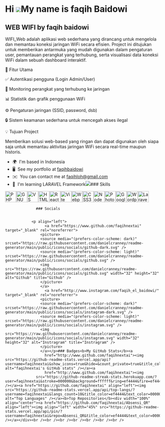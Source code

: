 Hi ![](https://user-images.githubusercontent.com/18350557/176309783-0785949b-9127-417c-8b55-ab5a4333674e.gif)My name is faqih Baidowi
=====================================================================================================================================

WEB WIFI by faqih baidowi
-------------------------

WIFI\_Web adalah aplikasi web sederhana yang dirancang untuk mengelola dan memantau koneksi jaringan WiFi secara efisien. Project ini ditujukan untuk memberikan antarmuka yang mudah digunakan dalam pengaturan user, pemantauan perangkat yang terhubung, serta visualisasi data koneksi WiFi dalam sebuah dashboard interaktif.

🔧 Fitur Utama

✅ Autentikasi pengguna (Login Admin/User)

📶 Monitoring perangkat yang terhubung ke jaringan

📊 Statistik dan grafik penggunaan WiFi

⚙️ Pengaturan jaringan (SSID, password, dsb)

🔒 Sistem keamanan sederhana untuk mencegah akses ilegal

💡 Tujuan Project

Memberikan solusi web-based yang ringan dan dapat digunakan oleh siapa saja untuk memantau aktivitas jaringan WiFi secara real-time maupun historis.

*   🌍  I'm based in Indonesia
*   🖥️  See my portfolio at [faqihbaidowi](http://www.instagram.com/faqih_el_baidowi/)
*   ✉️  You can contact me at [faqihloh@gmail.com](mailto:faqihloh@gmail.com)
*   🧠  I'm learning LARAVEL Framework<a href="https://www.github.com/faqihnextai" target="_blank" rel="noreferrer"><img
                  src="https://img.shields.io/github/followers/faqihnextai?logo=github&style=for-the-badge&color=0891b2&labelColor=ffffff" /></a>### Skills 
<p align="left">
<a href="https://www.php.net/" target="_blank" rel="noreferrer"><img src="https://raw.githubusercontent.com/danielcranney/readme-generator/main/public/icons/skills/php-colored.svg" width="36" height="36" alt="PHP" title="PHP"/></a><a href="https://www.gnu.org/software/bash/" target="_blank" rel="noreferrer"><img src="https://raw.githubusercontent.com/danielcranney/readme-generator/main/public/icons/skills/gnubash.svg" width="36" height="36" alt="GNU Bash" title="GNU Bash"/></a><a href="https://code.visualstudio.com/" target="_blank" rel="noreferrer"><img src="https://raw.githubusercontent.com/danielcranney/readme-generator/main/public/icons/skills/visualstudiocode-colored.svg" width="36" height="36" alt="VS Code" title="VS Code"/></a><a href="https://developer.mozilla.org/en-US/docs/Glossary/HTML5" target="_blank" rel="noreferrer"><img src="https://raw.githubusercontent.com/danielcranney/readme-generator/main/public/icons/skills/html5-colored.svg" width="36" height="36" alt="HTML5" title="HTML5"/></a><a href="https://reactjs.org/" target="_blank" rel="noreferrer"><img src="https://raw.githubusercontent.com/danielcranney/readme-generator/main/public/icons/skills/react-colored.svg" width="36" height="36" alt="React" title="React"/></a><a href="https://vitejs.dev/" target="_blank" rel="noreferrer"><img src="https://raw.githubusercontent.com/danielcranney/readme-generator/main/public/icons/skills/vite-colored.svg" width="36" height="36" alt="Vite" title="Vite"/></a><a href="https://webpack.js.org/" target="_blank" rel="noreferrer"><img src="https://raw.githubusercontent.com/danielcranney/readme-generator/main/public/icons/skills/webpack-colored.svg" width="36" height="36" alt="Webpack" title="Webpack"/></a><a href="https://www.w3.org/TR/CSS/#css" target="_blank" rel="noreferrer"><img src="https://raw.githubusercontent.com/danielcranney/readme-generator/main/public/icons/skills/css3-colored.svg" width="36" height="36" alt="CSS3" title="CSS3"/></a><a href="https://nodejs.org/en/" target="_blank" rel="noreferrer"><img src="https://raw.githubusercontent.com/danielcranney/readme-generator/main/public/icons/skills/nodejs-colored.svg" width="36" height="36" alt="NodeJS" title="NodeJS"/></a><a href="https://www.adobe.com/uk/products/photoshop.html" target="_blank" rel="noreferrer"><img src="https://raw.githubusercontent.com/danielcranney/readme-generator/main/public/icons/skills/photoshop-colored.svg" width="36" height="36" alt="Photoshop" title="Photoshop"/></a><a href="https://cloud.google.com/" target="_blank" rel="noreferrer"><img src="https://raw.githubusercontent.com/danielcranney/readme-generator/main/public/icons/skills/googlecloud-colored.svg" width="36" height="36" alt="Google Cloud" title="Google Cloud"/></a><a href="https://wordpress.com" target="_blank" rel="noreferrer"><img src="https://raw.githubusercontent.com/danielcranney/readme-generator/main/public/icons/skills/wordpress-colored.svg" width="36" height="36" alt="Wordpress" title="Wordpress"/></a><a href="https://laravel.com/" target="_blank" rel="noreferrer"><img src="https://raw.githubusercontent.com/danielcranney/readme-generator/main/public/icons/skills/laravel-colored.svg" width="36" height="36" alt="Laravel" title="Laravel"/></a>
                    </p>
                    
                  ### Socials
                  
                  
                <p align="left">
                      <a href="https://www.github.com/faqihnextai" target="_blank" rel="noreferrer">
                    <picture>
                    <source media="(prefers-color-scheme: dark)" srcset="https://raw.githubusercontent.com/danielcranney/readme-generator/main/public/icons/socials/github-dark.svg" />
                    <source media="(prefers-color-scheme: light)" srcset="https://raw.githubusercontent.com/danielcranney/readme-generator/main/public/icons/socials/github.svg" />
                    <img src="https://raw.githubusercontent.com/danielcranney/readme-generator/main/public/icons/socials/github.svg" width="32" height="32" alt="Github" title="Github" />
                    </picture>
                    </a>
                      <a href="http://www.instagram.com/faqih_el_baidowi/" target="_blank" rel="noreferrer">
                    <picture>
                    <source media="(prefers-color-scheme: dark)" srcset="https://raw.githubusercontent.com/danielcranney/readme-generator/main/public/icons/socials/instagram-dark.svg" />
                    <source media="(prefers-color-scheme: light)" srcset="https://raw.githubusercontent.com/danielcranney/readme-generator/main/public/icons/socials/instagram.svg" />
                    <img src="https://raw.githubusercontent.com/danielcranney/readme-generator/main/public/icons/socials/instagram.svg" width="32" height="32" alt="Instragram" title="Instragram" />
                    </picture>
                    </a></p>### Badges<b>My GitHub Stats</b><a
                      href="http://www.github.com/faqihnextai"><img src="https://github-readme-stats.vercel.app/api?username=faqihnextai&show_icons=true&hide=&count_private=true&title_color=ef4444&text_color=000000&icon_color=0891b2&bg_color=ffffff&hide_border=true&show_icons=true" alt="faqihnextai's GitHub stats" /></a><a
                      href="http://www.github.com/faqihnextai"><img
                  src="https://github-readme-streak-stats.herokuapp.com/?user=faqihnextai&stroke=000000&background=ffffff&ring=ef4444&fire=ef4444&currStreakNum=000000&currStreakLabel=ef4444&sideNums=000000&sideLabels=000000&dates=000000&hide_border=true" /></a><a href="https://github.com/faqihnextai" align="left"><img src="https://github-readme-stats.vercel.app/api/top-langs/?username=faqihnextai&langs_count=10&title_color=ef4444&text_color=000000&icon_color=0891b2&bg_color=ffffff&hide_border=true&locale=en&custom_title=Top%20%Languages" alt="Top Languages" /></a><b>Top Repositories</b><div width="100%" align="center"><a href="https://github.com/faqihnextai/Absensi_QR" align="left"><img align="left" width="45%" src="https://github-readme-stats.vercel.app/api/pin/?username=faqihnextai&repo=Absensi_QR&title_color=ef4444&text_color=000000&icon_color=0891b2&bg_color=ffffff&hide_border=true&locale=en" /></a></div><br /><br /><br /><br /><br /><br /><br />
